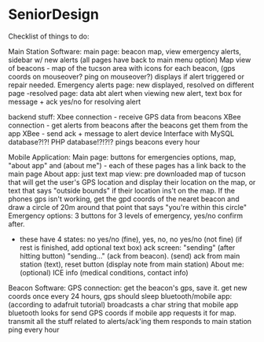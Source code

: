 # SeniorDesign
Checklist of things to do:

Main Station Software:
main page: beacon map, view emergency alerts, sidebar w/ new alerts (all pages have back to main menu option)
Map view of beacons - map of the tucson area with icons for each beacon, (gps coords on mouseover? ping on mouseover?) displays if alert triggered or repair needed.
Emergency alerts page: new displayed, resolved on different page
-resolved page: data abt alert
when viewing new alert, text box for message + ack
yes/no for resolving alert

backend stuff: 
Xbee connection - receive GPS data from beacons
XBee connection - get alerts from beacons after the beacons get them from the app
XBee - send ack + message to alert device
Interface with MySQL database?!?! PHP database!?!?!?
pings beacons every hour

Mobile Application:
Main page: buttons for emergencies options, map, "about app" and (about me") - each of these pages has a link back to the main page
About app: just text
map view: pre downloaded map of tucson that will get the user's GPS location and display their location on the map, 
or text that says "outside bounds" if their location ins't on the map. If the phones gps isn't working, get the gpd coords of the nearet
beacon and draw a circle of 20m around that point that says "you're within this circle"
Emergency options: 3 buttons for 3 levels of emergency, yes/no confirm after. 
- these have 4 states: no yes/no (fine), yes, no, no yes/no (not fine) (if rest is finished, add optional text box)
ack screen: "sending" (after hitting button) "sending..." (ack from beacon). (send) ack from main station (text), reset button 
(display note from main station)
About me: (optional) ICE info (medical conditions, contact info)

Beacon Software:
GPS connection: get the beacon's gps, save it. get new coords once every 24 hours, gps should sleep
bluetooth/mobile app: 
(according to adafruit tutorial) broadcasts a char string that mobile app bluetooth looks for
send GPS coords if mobile app requests it for map. 
transmit all the stuff related to alerts/ack'ing them
responds to main station ping every hour


